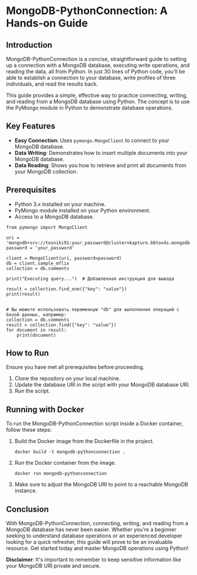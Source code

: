 
# MongoDB-PythonConnection: A Hands-on Guide

## Introduction
MongoDB-PythonConnection is a concise, straightforward guide to setting up a connection with a MongoDB database, executing write operations, and reading the data, all from Python. In just 30 lines of Python code, you'll be able to establish a connection to your database, write profiles of three individuals, and read the results back.

This guide provides a simple, effective way to practice connecting, writing, and reading from a MongoDB database using Python. The concept is to use the PyMongo module in Python to demonstrate database operations.

## Key Features
* **Easy Connection**: Uses `pymongo.MongoClient` to connect to your MongoDB database.
* **Data Writing**: Demonstrates how to insert multiple documents into your MongoDB database.
* **Data Reading**: Shows you how to retrieve and print all documents from your MongoDB collection.

## Prerequisites
* Python 3.x installed on your machine.
* PyMongo module installed on your Python environment.
* Access to a MongoDB database.


```
from pymongo import MongoClient

uri = 'mongodb+srv://tosniki91:your_password@clustervkapture.b6tox4s.mongodb.net'
password = 'your_password'

client = MongoClient(uri, password=password)
db = client.sample_mflix
collection = db.comments

print("Executing query...")  # Добавленная инструкция для вывода

result = collection.find_one({"key": "value"})
print(result)


# Вы можете использовать переменную "db" для выполнения операций с базой данных, например:
collection = db.comments
result = collection.find({"key": "value"})
for document in result:
    print(document)
```

## How to Run
Ensure you have met all prerequisites before proceeding. 

1. Clone the repository on your local machine.
2. Update the database URI in the script with your MongoDB database URI.
3. Run the script.

## Running with Docker
To run the MongoDB-PythonConnection script inside a Docker container, follow these steps:

1. Build the Docker image from the Dockerfile in the project.
   ```
   docker build -t mongodb-pythonconnection .
   ```
2. Run the Docker container from the image.
   ```
   docker run mongodb-pythonconnection
   ```
3. Make sure to adjust the MongoDB URI to point to a reachable MongoDB instance.

## Conclusion
With MongoDB-PythonConnection, connecting, writing, and reading from a MongoDB database has never been easier. Whether you're a beginner seeking to understand database operations or an experienced developer looking for a quick refresher, this guide will prove to be an invaluable resource. Get started today and master MongoDB operations using Python!

**Disclaimer**: It's important to remember to keep sensitive information like your MongoDB URI private and secure.

